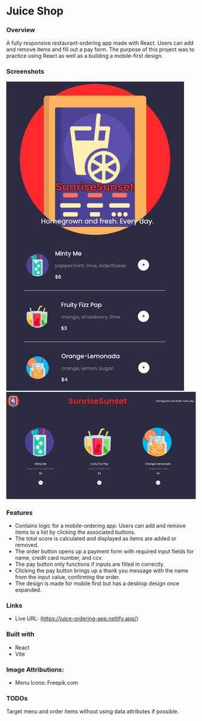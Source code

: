# Juice Shop

### Overview 
A fully responsive restaurant-ordering app made with React. Users can add and remove items and fill out a pay form. The purpose of this project was to practice using React as well as a building a mobile-first design.

### Screenshots

![](public/icons/juice-shop-mobile-screenshot.png "Desktop")
![](public/icons/juice-shop-screenshot.png "Mobile")

### Features
- Contains logic for a mobile-ordering app: Users can add and remove items to a list by clicking the associated buttons.
- The total score is calculated and displayed as items are added or removed.
- The order button opens up a payment form with required input fields for name, credit card number, and ccv.
- The pay button only functions if inputs are filled in correctly.
- Clicking the pay button brings up a thank you message with the name from the input value, confirming the order.
- The design is made for mobile first but has a desktop design once expanded. 

### Links
- Live URL: (https://juice-ordering-app.netlify.app/)

### Built with
- React
- Vite

### Image Attributions:
- Menu Icons: Freepik.com

### TODOs
Target menu and order items without using data attributes if possible.



